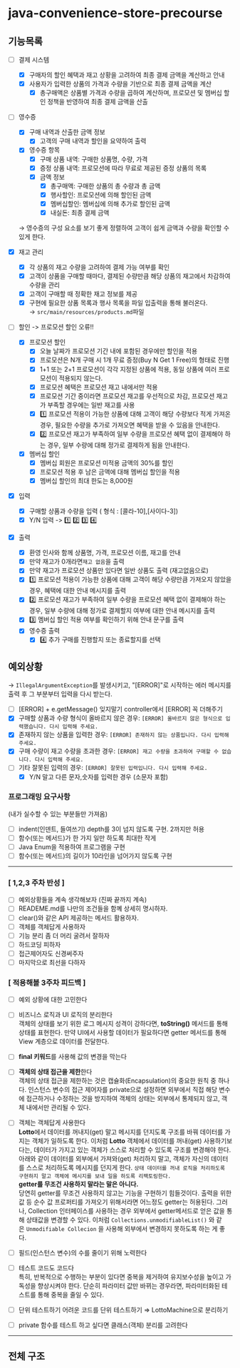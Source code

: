 # java-convenience-store-precourse

## 기능목록

- [ ]  결제 시스템
    - [x]  구매자의 할인 혜택과 재고 상황을 고려하여 최종 결제 금액을 계산하고 안내
    - [x]  사용자가 입력한 상품의 가격과 수량을 기반으로 최종 결제 금액을 계산
        - [x]  총구매액은 상품별 가격과 수량을 곱하여 계산하며, 프로모션 및 멤버십 할인 정책을 반영하여 최종 결제 금액을 산출
- [ ]  영수증
    - [x]  구매 내역과 산출한 금액 정보
        - [x]  고객의 구매 내역과 할인을 요약하여 출력
    - [x]  영수증 항목
        - [x]  구매 상품 내역: 구매한 상품명, 수량, 가격
        - [x]  증정 상품 내역: 프로모션에 따라 무료로 제공된 증정 상품의 목록
        - [x]  금액 정보
            - [x]  총구매액: 구매한 상품의 총 수량과 총 금액
            - [x]  행사할인: 프로모션에 의해 할인된 금액
            - [x]  멤버십할인: 멤버십에 의해 추가로 할인된 금액
            - [x]  내실돈: 최종 결제 금액

      → 영수증의 구성 요소를 보기 좋게 정렬하여 고객이 쉽게 금액과 수량을 확인할 수 있게 한다.

- [x]  재고 관리
    - [x]  각 상품의 재고 수량을 고려하여 결제 가능 여부를 확인
    - [x]  고객이 상품을 구매할 때마다, 결제된 수량만큼 해당 상품의 재고에서 차감하여 수량을 관리
    - [x]  고객이 구매할 때 정확한 재고 정보를 제공
    - [x]  구현에 필요한 상품 목록과 행사 목록을 파일 입출력을 통해 불러온다.  
    → `src/main/resources/products.md`파일
- [ ]  할인 -> 프로모션 할인 오류!!
    - [x]  프로모션 할인
        - [x]  오늘 날짜가 프로모션 기간 내에 포함된 경우에만 할인을 적용
        - [x]  프로모션은 N개 구매 시 1개 무료 증정(Buy N Get 1 Free)의 형태로 진행
        - [x]  1+1 또는 2+1 프로모션이 각각 지정된 상품에 적용, 동일 상품에 여러 프로모션이 적용되지 않는다.
        - [x]  프로모션 혜택은 프로모션 재고 내에서만 적용
        - [x]  프로모션 기간 중이라면 프로모션 재고를 우선적으로 차감, 프로모션 재고가 부족할 경우에는 일반 재고를 사용
        - [x]  1️⃣ 프로모션 적용이 가능한 상품에 대해 고객이 해당 수량보다 적게 가져온 경우, 필요한 수량을 추가로 가져오면 혜택을 받을 수 있음을 안내한다.
        - [x]  2️⃣ 프로모션 재고가 부족하여 일부 수량을 프로모션 혜택 없이 결제해야 하는 경우, 일부 수량에 대해 정가로 결제하게 됨을 안내한다.
    - [x]  멤버십 할인
        - [x]  멤버십 회원은 프로모션 미적용 금액의 30%를 할인
        - [x]  프로모션 적용 후 남은 금액에 대해 멤버십 할인을 적용
        - [x]  멤버십 할인의 최대 한도는 8,000원
- [x]  입력
    - [x]  구매할 상품과 수량을 입력 ( 형식 : [콜라-10],[사이다-3])
    - [x]  Y/N 입력 -> 1️⃣ 2️⃣ 3️⃣ 4️⃣
- [x]  출력
    - [x]  환영 인사와 함께 상품명, 가격, 프로모션 이름, 재고를 안내 
      - [x] 만약 재고가 0개라면`재고 없음`을 출력
      - [x] 만약 재고가 프로모션 상품만 있다면 일반 상품도 출력 (재고없음으로)
    - [x]  1️⃣ 프로모션 적용이 가능한 상품에 대해 고객이 해당 수량만큼 가져오지 않았을 경우, 혜택에 대한 안내 메시지를 출력
    - [x]  2️⃣ 프로모션 재고가 부족하여 일부 수량을 프로모션 혜택 없이 결제해야 하는 경우, 일부 수량에 대해 정가로 결제할지 여부에 대한 안내 메시지를 출력
    - [x]  3️⃣ 멤버십 할인 적용 여부를 확인하기 위해 안내 문구를 출력
    - [x]  영수증 출력  
       - [x] 4️⃣ 추가 구매를 진행할지 또는 종료할지를 선택

## 예외상황

→ `IllegalArgumentException`를 발생시키고, "[ERROR]"로 시작하는 에러 메시지를 출력 후 그 부분부터 입력을 다시 받는다.
- [ ] [ERROR] + e.getMessage() 잊지말기 controller에서 [ERROR] 꼭 더해주기
- [x]  구매할 상품과 수량 형식이 올바르지 않은 경우: `[ERROR] 올바르지 않은 형식으로 입력했습니다. 다시 입력해 주세요.`
- [x]  존재하지 않는 상품을 입력한 경우: `[ERROR] 존재하지 않는 상품입니다. 다시 입력해 주세요.`
- [x]  구매 수량이 재고 수량을 초과한 경우: `[ERROR] 재고 수량을 초과하여 구매할 수 없습니다. 다시 입력해 주세요.`
- [ ]  기타 잘못된 입력의 경우: `[ERROR] 잘못된 입력입니다. 다시 입력해 주세요.`  
   - [x] Y/N 말고 다른 문자,숫자를 입력한 경우 (소문자 포함)

### 프로그래밍 요구사항
(내가 실수할 수 있는 부분들만 가져옴)
- [ ]  indent(인덴트, 들여쓰기) depth를 3이 넘지 않도록 구현. 2까지만 허용
- [ ]  함수(또는 메서드)가 한 가지 일만 하도록 최대한 작게
- [ ]  Java Enum을 적용하여 프로그램을 구현
- [ ]  함수(또는 메서드)의 길이가 10라인을 넘어가지 않도록 구현

---
### [ 1,2,3 주차 반성 ]

- [ ]  예외상황들을 계속 생각해보자 (진짜 끝까지 계속)
- [ ]  READEME.md를 나만의 조건들을 함꼐 상세히 명시하자.
- [ ]  clear()와 같은 API 제공하는 메서드 활용하자.
- [ ]  객체를 객체답게 사용하자
- [ ]  기능 분리 좀 더 머리 굴려서 잘하자
- [ ]  하드코딩 피하자
- [ ]  접근제어자도 신경써주자
- [ ]  마지막으로 최선을 다하자

### [ 적용해볼 3주차 피드백 ] 

- [ ]  예외 상황에 대한 고민한다
- [ ]  비즈니스 로직과 UI 로직의 분리한다  
객체의 상태를 보기 위한 로그 메시지 성격이 강하다면, **toString()** 메서드를 통해 상태를 표현한다. 만약 UI에서 사용할 데이터가 필요하다면 getter 메서드를 통해 View 계층으로 데이터를 전달한다.

- [ ]  **final 키워드**를 사용해 값의 변경을 막는다
- [ ]  **객체의 상태 접근을 제한**한다  
객체의 상태 접근을 제한하는 것은 캡슐화(Encapsulation)의 중요한 원칙 중 하나다. 인스턴스 변수의 접근 제어자를 private으로 설정하면 외부에서 직접 해당 변수에 접근하거나 수정하는 것을 방지하여 객체의 상태는 외부에서 통제되지 않고, 객체 내에서만 관리될 수 있다.

- [ ]  객체는 객체답게 사용한다  
**Lotto**에서 데이터를 꺼내지(get) 말고 메시지를 던지도록 구조를 바꿔 데이터를 가지는 객체가 일하도록 한다. 이처럼 **Lotto** 객체에서 데이터를 꺼내(get) 사용하기보다는, 데이터가 가지고 있는 객체가 스스로 처리할 수 있도록 구조를 변경해야 한다. 아래와 같이 데이터를 외부에서 가져와(get) 처리하지 말고, 객체가 자신의 데이터를 스스로 처리하도록 메시지를 던지게 한다.
`상태 데이터를 꺼내 로직을 처리하도록 구현하지 말고 객체에 메시지를 보내 일을 하도록 리팩토링한다.`  
**getter를 무조건 사용하지 말라는 말은 아니다.**  
당연히 getter를 무조건 사용하지 않고는 기능을 구현하기 힘들것이다. 출력을 위한 값 등 순수 값 프로퍼티를 가져오기 위해서라면 어느정도 getter는 허용된다. 그러나, Collection 인터페이스를 사용하는 경우 외부에서 getter메서드로 얻은 값을 통해 상태값을 변경할 수 있다.
이처럼 `Collections.unmodifiableList()` 와 같은 `Unmodifiable Collecion` 을 사용해 외부에서 변경하지 못하도록 하는 게 좋다.

- [ ]  필드(인스턴스 변수)의 수를 줄이기 위해 노력한다
- [ ]  테스트 코드도 코드다  
특히, 반복적으로 수행하는 부분이 있다면 중복을 제거하여 유지보수성을 높이고 가독성을 향상시켜야 한다. 단순히 파라미터 값만 바뀌는 경우라면, 파라미터화된 테스트를 통해 중복을 줄일 수 있다.

- [ ]  단위 테스트하기 어려운 코드를 단위 테스트하기 ⇒ LottoMachine으로 분리하기
- [ ]  private 함수를 테스트 하고 싶다면 클래스(객체) 분리를 고려한다

---
## 전체 구조
